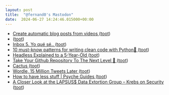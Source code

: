```yaml
---
layout: post
title:  "@fernand0's Mastodon"
date:  2024-06-27 14:24:46.015000+00:00
---
```

*  [Create automatic blog posts from videos ](https://dev.to/karinakato/create-automatic-blog-posts-from-videos-1c6) ([toot](https://mastodon.social/@fernand0/112689039672136799))
*  [ ](https://paquita.masto.host/@manu) ([toot](https://mastodon.social/@fernand0/112688518177074547))
*  [Inbox 5. Yo qué sé.. ](https://mastodon.social/@fernand0/112688466441417615) ([toot](https://mastodon.social/@fernand0/112688466441417615))
*  [10 must-know patterns for writing clean code with Python🐍 ](https://dev.to/alexomeyer/10-must-know-patterns-for-writing-clean-code-with-python-56b) ([toot](https://mastodon.social/@fernand0/112688301736165341))
*  [Headless Explained to a 5-Year-Old ](https://dev.to/medusajs/headless-explained-to-a-5-year-old-56b) ([toot](https://mastodon.social/@fernand0/112688141236260406))
*  [Take Your Github Repository To The Next Level 🚀️ ](https://dev.to/eludadev/take-your-github-repository-to-the-next-level-17g) ([toot](https://mastodon.social/@fernand0/112687943850663512))
*  [Cactus ](https://www.flickr.com/photos/fernand0/53794777903) ([toot](https://mastodon.social/@fernand0/112687891538447205))
*  [Wordle, 15 Million Tweets Later ](https://observablehq.com/@rlesser/wordle-twitter-exploratio) ([toot](https://mastodon.social/@fernand0/112687584257505886))
*  [How to have less stuff \| Psyche Guides ](https://psyche.co/guides/how-to-free-yourself-from-your-stuff-to-save-money-and-the-plane) ([toot](https://mastodon.social/@fernand0/112685975002831716))
*  [A Closer Look at the LAPSUS$ Data Extortion Group – Krebs on Security ](https://krebsonsecurity.com/2022/03/a-closer-look-at-the-lapsus-data-extortion-group) ([toot](https://mastodon.social/@fernand0/112684187818953167))
